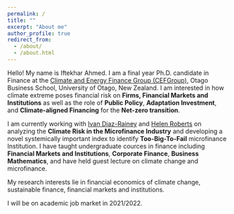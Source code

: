 ```yaml
---
permalink: /
title: ""
excerpt: "About me"
author_profile: true
redirect_from: 
  - /about/
  - /about.html
---
```


Hello! My name is Iftekhar Ahmed. I am a final year Ph.D. candidate in Finance at the [Climate and Energy Finance Group (CEFGroup)](https://blogs.otago.ac.nz/cefg/), Otago Business School, University of Otago, New Zealand. I am interested in how climate extreme poses financial risk on **Firms, Financial Markets and Institutions** as well as the role of **Public Policy**, **Adaptation Investment**, and **Climate-aligned Financing** for the **Net-zero transition**.

I am currently working with [Ivan Diaz-Rainey](https://www.otago.ac.nz/accountancyfinance/staff/otago032953.html) and [Helen Roberts](https://www.otago.ac.nz/accountancyfinance/staff/helenroberts.html) on analyzing the **Climate Risk in the Microfinance Industry** and developing a novel systemically important index to identify **Too-Big-To-Fail** microfinance Institution. I have taught undergraduate cources in finance including **Financial Markets and Institutions**, **Corporate Finance**, **Business Mathematics**, and have held guest lecture on climate change and microfinance. 

My research interests lie in financial economics of climate change, sustainable finance, financial markets and institutions.

I will be on academic job market in 2021/2022.
